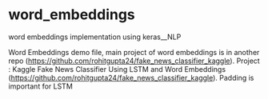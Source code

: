 # word_embeddings
word embeddings implementation using keras__NLP

Word Embeddings demo file, main project of word embeddings is in another repo (https://github.com/rohitgupta24/fake_news_classifier_kaggle). 
Project : Kaggle Fake News Classifier Using LSTM and Word Embeddings (https://github.com/rohitgupta24/fake_news_classifier_kaggle).
Padding is important for LSTM
